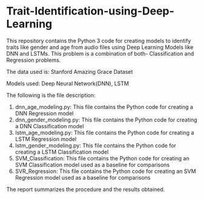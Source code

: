 # Trait-Identification-using-Deep-Learning
This repository contains the Python 3 code for creating models to identify traits like gender and age from audio files using Deep Learning Models like DNN and LSTMs. This problem is a combination of both- Classification and Regression problems. 

The data used is: Stanford Amazing Grace Dataset

Models used: Deep Neural Network(DNN), LSTM

The following is the file description: 
1. dnn_age_modeling.py: This file contains the Python code for creating a DNN Regression model
2. dnn_gender_modeling.py: This file contains the Python code for creating a DNN Classification model
3. lstm_age_modeling.py: This file contains the Python code for creating a LSTM Regression model 
4. lstm_gender_modeling.py: This file contains the Python code for creating a LSTM Classification model
5. SVM_Classification: This file contains the Python code for creating an SVM Classification model used as a baseline for comparisons
6. SVR_Regression: This file contains the Python code for creating an SVM Regression model used as a baseline for comparisons

The report summarizes the procedure and the results obtained. 

